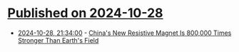 # [Published on 2024-10-28](index.md)

* [2024-10-28, 21:34:00](https://soylentnews.org/article.pl?sid=24/10/27/1429201&from=rss) - [China's New Resistive Magnet Is 800,000 Times Stronger Than Earth's Field](https://soylentnews.org/article.pl?sid=24/10/27/1429201&from=rss)
